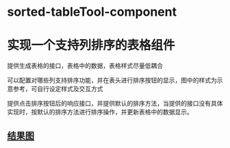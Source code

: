 # sorted-tableTool-component

# 实现一个支持列排序的表格组件

 提供生成表格的接口，表格中的数据，表格样式尽量低耦合

 可以配置对哪些列支持排序功能，并在表头进行排序按钮的显示，图中的样式为示意参考，可自行设定样式及交互方式

 提供点击排序按钮后的响应接口，并提供默认的排序方法，当提供的接口没有具体实现时，按默认的排序方法进行排序操作，并更新表格中的数据显示。

## [结果图](https://lulujianglab.github.io/sorted-tableTool-component/)
